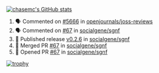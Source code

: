 [![chasemc's GitHub stats](https://github-readme-stats.vercel.app/api?username=chasemc)](https://github.com/anuraghazra/github-readme-stats)


<!--START_SECTION:activity-->
1. 🗣 Commented on [#5666](https://github.com/openjournals/joss-reviews/issues/5666#issuecomment-1780275087) in [openjournals/joss-reviews](https://github.com/openjournals/joss-reviews)
2. 🗣 Commented on [#67](https://github.com/socialgene/sgnf/pull/67#issuecomment-1763190425) in [socialgene/sgnf](https://github.com/socialgene/sgnf)
3. 🚀 Published release [v0.2.6](https://github.com/socialgene/sgnf/releases/tag/v0.2.6) in [socialgene/sgnf](https://github.com/socialgene/sgnf)
4. 🎉 Merged PR [#67](https://github.com/socialgene/sgnf/pull/67) in [socialgene/sgnf](https://github.com/socialgene/sgnf)
5. 💪 Opened PR [#67](https://github.com/socialgene/sgnf/pull/67) in [socialgene/sgnf](https://github.com/socialgene/sgnf)
<!--END_SECTION:activity-->
[![trophy](https://github-profile-trophy.vercel.app/?username=chasemc)](https://github.com/ryo-ma/github-profile-trophy)

